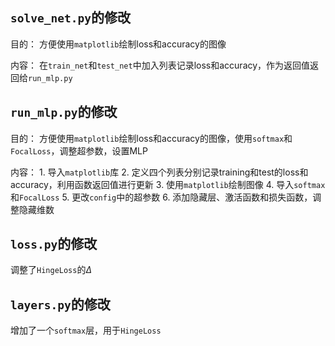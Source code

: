 ## `solve_net.py`的修改

目的：
	方便使用`matplotlib`绘制loss和accuracy的图像

内容：
	 在`train_net`和`test_net`中加入列表记录loss和accuracy，作为返回值返回给`run_mlp.py`

## `run_mlp.py`的修改

目的：
	方便使用`matplotlib`绘制loss和accuracy的图像，使用`softmax`和`FocalLoss`，调整超参数，设置MLP

内容：
	1. 导入`matplotlib`库
	2. 定义四个列表分别记录training和test的loss和accuracy，利用函数返回值进行更新
	3. 使用`matplotlib`绘制图像
	4. 导入`softmax`和`FocalLoss`
	5. 更改`config`中的超参数
	6. 添加隐藏层、激活函数和损失函数，调整隐藏维数

## `loss.py`的修改

调整了`HingeLoss`的$\Delta$

## `layers.py`的修改

增加了一个`softmax`层，用于`HingeLoss`